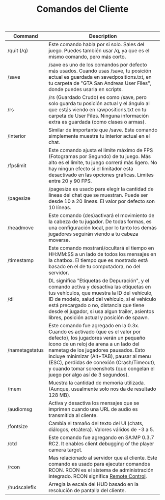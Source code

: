 ﻿---
title: "Comandos del Cliente"
descripion: Una lista de todos los comandos del cliente.
---

| Command        | Description                                                                                                                                                                                                                                                                                                          |
| -------------- | -------------------------------------------------------------------------------------------------------------------------------------------------------------------------------------------------------------------------------------------------------------------------------------------------------------------- |
| /quit (/q)     | Este comando habla por si solo. Sales del juego. Puedes también usar /q, ya que es el mismo comando, pero más corto.                                                                                                                                                                                                 |
| /save          | /save es uno de los comandos por defecto más usados. Cuando usas /save, tu posición actual es guardada en savedpositions.txt, en tu carpeta de "GTA San Andreas User Files", donde puedes usarla en scripts.                                                                             |
| /rs            | /rs (Guardado Crudo) es como /save, pero solo guarda tu posición actual y el ángulo al que estás viendo en rawpositions.txt en tu carpeta de User Files. Ninguna información extra es guardada (como clases o armas).                                                                                                                    |
| /interior      | Similar de importante que /save. Este comando simplemente muestra tu interior actual en el chat.                                                                                                                                                                                                                            |
| /fpslimit      | Este comando ajusta el limite máximo de FPS (Fotogramas por Segundo) de tu juego. Más alto es el límite, tu juego correrá más ligero. No hay ningun efecto si el limitador esta desactivado en las opciones gráficas. Limites entre 20 y 90 FPS.                                                                                      |
| /pagesize      | /pagesize es usado para elegir la cantidad de líneas del chat que se muestran. Puede ser desde 10 a 20 líneas. El valor por defecto son 10 líneas.                                                                                                                                                                                |
| /headmove      | Este comando (des)activará el movimiento de la cabeza de tu jugador. De todas formas, es una configuración local, por lo tanto los demás jugadores seguirán viendo a tu cabeza moverse.                                                                                                                                                                        |
| /timestamp     | Este comando mostrará/ocultará el tiempo en HH:MM:SS a un lado de todos los mensajes en la chatbox. El tiempo que es mostrado está basado en el de tu computadora, no del servidor.                                                                                                                                                                     |
| /dl            | DL significa "Etiquetas de Depuración", y el comando activa y desactiva las etiquetas en tus vehículos, que muestra la ID del vehículo, ID de modelo, salud del vehículo, si el vehículo está precargado o no, distancia que tiene desde el jugador, si usa algun trailer, asientos libres, posición actual y posición de spawn.                                                                    |
| /nametagstatus | Este comando fue agregado en la 0.3x. Cuando es activado (que es el valor por defecto), los jugadores verán un pequeño ícono de un reloj de arena a un lado del nametag de los jugadores pausados. Esto incluye minimizar (Alt+TAB), pausar al menu (ESC), perdidas de conexión (Crash/Timeout), y cuando tomar screenshots (que congelan el juego por algo así de 3 segundos). |
| /mem           | Muestra la cantidad de memoria utilizada. (Aunque, usualmente solo nos da de resultado 128 MB).                                                                                                                                                                                                                                 |
| /audiomsg      | Activa y desactiva los mensajes que se imprimen cuando una URL de audio es transmitida al cliente.                                                                                                                                                                                                                                         |
| /fontsize      | Cambia el tamaño del texto del UI (chats, diálogos, etcátera). Valores válidos de -3 a 5.                                                                                                                                                                                                                                     |
| /ctd           | Este comando fue agregando en SA:MP 0.3.7 RC2. It enables client debugging of the player camera target.                                                                                                                                                                                                                  |
| /rcon          | Mas relacionado al servidor que al cliente. Este comando es usado para ejecutar comandos RCON. RCON es el sistema de administración integrado. RCON significa [Remote Control](../server/ControllingServer#using-rcon).                                                                                                      |
| /hudscalefix   | Arregla la escala del HUD basado en la resolución de pantalla del cliente.                                                                                                                                                                                                                                                               |
